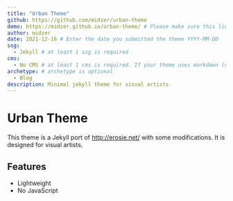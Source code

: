 ```yaml
---
title: "Urban Theme"
github: https://github.com/midzer/urban-theme
demo: https://midzer.github.io/urban-theme/ # Please make sure this links to a theme demo and not your personal/business site. The demo url must use https
author: midzer
date: 2021-12-16 # Enter the date you submitted the theme YYYY-MM-DD
ssg:
  - Jekyll # at least 1 ssg is required
cms:
  - No CMS # at least 1 cms is required. If your theme uses markdown (no CMS) the cms should be "No CMS"
archetype: # archetype is optional
  - Blog
description: Minimal jekyll theme for visual artists
---
```


# Urban Theme

This theme is a Jekyll port of http://erosie.net/ with some modifications. It is designed for visual artists.

## Features

* Lightweight
* No JavaScript
